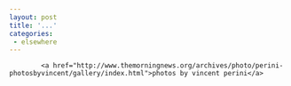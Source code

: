 ```yaml
---
layout: post
title: '...'
categories:
 - elsewhere
---
```



			<a href="http://www.themorningnews.org/archives/photo/perini-photosbyvincent/gallery/index.html">photos by vincent perini</a>
		


			
		